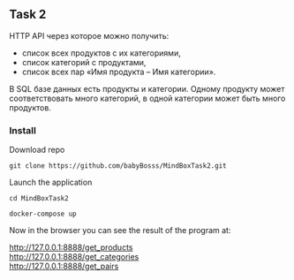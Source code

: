 Task 2 
--
HTTP API через которое можно получить:  
* список всех продуктов с их категориями,  
* список категорий с продуктами,  
* список всех пар «Имя продукта – Имя категории».  

В SQL базе данных есть продукты и категории. Одному продукту может соответствовать много категорий, в одной категории может быть много продуктов.

### Install  

Download repo
```
git clone https://github.com/babyBosss/MindBoxTask2.git
```
Launch the application
```
cd MindBoxTask2 

docker-compose up 
```

Now in the browser you can see the result of the program at:

http://127.0.0.1:8888/get_products  
http://127.0.0.1:8888/get_categories  
http://127.0.0.1:8888/get_pairs  
